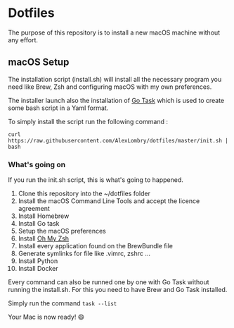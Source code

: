 # Dotfiles

The purpose of this repository is to install a new macOS machine without any effort.

## macOS Setup 
The installation script (install.sh) will install all the necessary program you need like Brew, Zsh and configuring macOS with my own preferences.

The installer launch also the installation of [Go Task](https://github.com/go-task/task) which is used to create some bash script in a Yaml format.

To simply install the script run the following command : 
```
curl https://raw.githubusercontent.com/AlexLombry/dotfiles/master/init.sh | bash
```

### What's going on
If you run the init.sh script, this is what's going to happened.

1. Clone this repository into the ~/dotfiles folder
2. Install the macOS Command Line Tools and accept the licence agreement
3. Install Homebrew
4. Install Go task
5. Setup the macOS preferences
6. Install [Oh My Zsh](https://github.com/robbyrussell/oh-my-zsh#getting-started)
7. Install every application found on the BrewBundle file
8. Generate symlinks for file like .vimrc, zshrc ...
9. Install Python
10. Install Docker

Every command can also be runned one by one with Go Task without running the install.sh. For this you need to have Brew and Go Task installed.

Simply run the command `task --list`

Your Mac is now ready! :smile:

